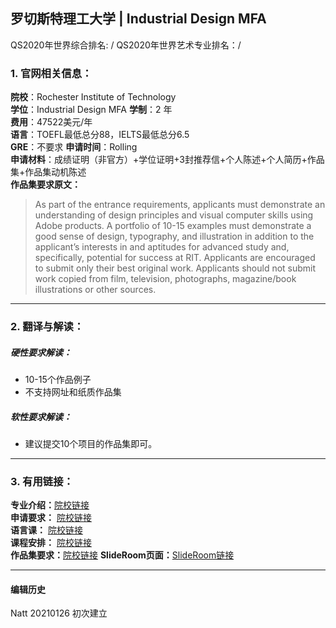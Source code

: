 ## 罗切斯特理工大学 | Industrial Design MFA   
QS2020年世界综合排名: /
QS2020年世界艺术专业排名：/


### 1. 官网相关信息：

**院校**：Rochester Institute of Technology    
**学位**：Industrial Design MFA
**学制**：2 年  
**费用**：47522美元/年  
**语言**：TOEFL最低总分88，IELTS最低总分6.5  
**GRE**：不要求 
**申请时间**：Rolling     
**申请材料**：成绩证明（非官方）+学位证明+3封推荐信+个人陈述+个人简历+作品集+作品集动机陈述    
**作品集要求原文：**   

> As part of the entrance requirements, applicants must demonstrate an understanding of design principles and visual computer skills using Adobe products. A portfolio of 10-15 examples must demonstrate a good sense of design, typography, and illustration in addition to the applicant’s interests in and aptitudes for advanced study and, specifically, potential for success at RIT. Applicants are encouraged to submit only their best original work. Applicants should not submit work copied from film, television, photographs, magazine/book illustrations or other sources. 


---


### 2. 翻译与解读：

##### 硬性要求解读：
- 10-15个作品例子
- 不支持网址和纸质作品集




##### 软性要求解读：
- 建议提交10个项目的作品集即可。


---


### 3. 有用链接：

**专业介绍：**[院校链接](https://www.rit.edu/programs/industrial-design-mfa)  
**申请要求：** [院校链接](https://www.rit.edu/programs/industrial-design-mfa)  
**语言课：** [院校链接](https://www.rit.edu/emcs/ptgrad/apply/information-for-international-applicants)  
**课程安排：** [院校链接](https://artdesign.rit.edu/schools/design/graduate-industrial-design)  
**作品集要求：**[院校链接](https://www.rit.edu/admissions/graduate/portfolio-requirements)
**SlideRoom页面：**[SlideRoom链接](https://rit.slideroom.com/#/Login)

---


#### 编辑历史

Natt 20210126 初次建立  
